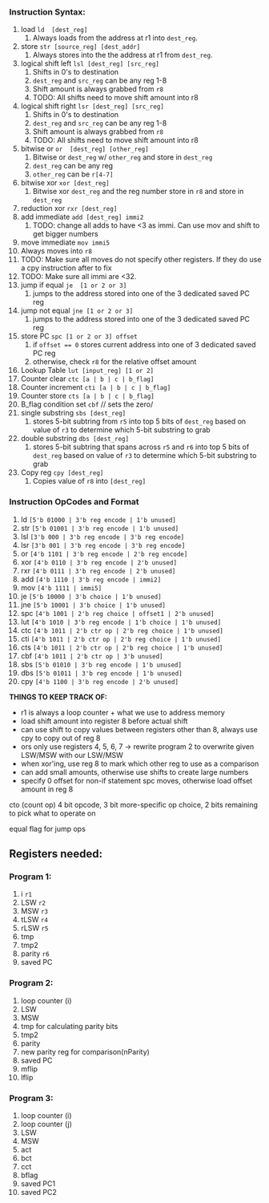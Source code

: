 ### Instruction Syntax:
1. load                     `ld  [dest_reg]`
   1. Always loads from the address at r1 into `dest_reg`.
2. store                    `str [source_reg] [dest_addr]`
   1. Always stores into the the address at r1 from `dest_reg`.
3. logical shift left       `lsl [dest_reg] [src_reg]`
   1. Shifts in 0's to destination
   2. `dest_reg` and `src_reg` can be any reg 1-8
   4. Shift amount is always grabbed from `r8`
   5. TODO: All shifts need to move shift amount into r8
4. logical shift right      `lsr [dest_reg] [src_reg]`
   1. Shifts in 0's to destination
   2. `dest_reg` and `src_reg` can be any reg 1-8
   4. Shift amount is always grabbed from `r8`
   5. TODO: All shifts need to move shift amount into r8
5. bitwise or               `or  [dest_reg] [other_reg]`
   1. Bitwise or `dest_reg` w/ `other_reg` and store in `dest_reg`
   2. `dest_reg` can be any reg
   3. `other_reg` can be `r[4-7]`
6. bitwise xor              `xor [dest_reg]`
   1. Bitwise xor `dest_reg` and the reg number store in `r8` and store in `dest_reg`
7. reduction xor            `rxr [dest_reg]`
8. add immediate            `add [dest_reg] immi2`
   1. TODO: change all adds to have <3 as immi. Can use mov and shift to get bigger numbers
9.  move immediate           `mov immi5`
   2.  Always moves into `r8`
   3.  TODO: Make sure all moves do not specify other registers. If they do use a cpy instruction after to fix
   4.  TODO: Make sure all immi are <32.
10. jump if equal           `je  [1 or 2 or 3]`
    1.  jumps to the address stored into one of the 3 dedicated saved PC reg
11. jump not equal          `jne [1 or 2 or 3]`
    1.  jumps to the address stored into one of the 3 dedicated saved PC reg
12. store PC                `spc [1 or 2 or 3] offset`
    1.  if `offset == 0` stores current address into one of 3 dedicated saved PC reg
    2.  otherwise, check `r8` for the relative offset amount
13. Lookup Table            `lut [input_reg] [1 or 2]`
14. Counter clear           `ctc [a | b | c | b_flag]`
15. Counter increment       `cti [a | b | c | b_flag]`
16. Counter store           `cts [a | b | c | b_flag]`
17. B_flag condition set    `cbf` // sets the zero/
18. single substring         `sbs [dest_reg]`
    1. stores 5-bit subtring from `r5` into top 5 bits of `dest_reg` based on value of `r3` to determine which 5-bit substring to grab 
19. double substring        `dbs [dest_reg]`
    1.  stores 5-bit subtring that spans across `r5` and `r6` into top 5 bits of `dest_reg` based on value of `r3` to determine which 5-bit substring to grab
20. Copy reg                `cpy [dest_reg]`
    1.  Copies value of `r8` into `[dest_reg]`

### Instruction OpCodes and Format
1. ld       `[5'b 01000 | 3'b reg encode | 1'b unused]`
2. str      `[5'b 01001 | 3'b reg encode | 1'b unused]`
3. lsl      `[3'b 000 | 3'b reg encode | 3'b reg encode]`
4. lsr      `[3'b 001 | 3'b reg encode | 3'b reg encode]`
5. or       `[4'b 1101 | 3'b reg encode | 2'b reg encode]`
6. xor      `[4'b 0110 | 3'b reg encode | 2'b unused]`
7. rxr      `[4'b 0111 | 3'b reg encode | 2'b unused]`
8. add      `[4'b 1110 | 3'b reg encode | immi2]`
9. mov      `[4'b 1111 | immi5]`
10. je      `[5'b 10000 | 3'b choice | 1'b unused]`
10. jne     `[5'b 10001 | 3'b choice | 1'b unused]`
11. spc     `[4'b 1001 | 2'b reg choice | offset1 | 2'b unused]`
12. lut     `[4'b 1010 | 3'b reg encode | 1'b choice | 1'b unused]`
13. ctc     `[4'b 1011 | 2'b ctr op | 2'b reg choice | 1'b unused]`
13. cti     `[4'b 1011 | 2'b ctr op | 2'b reg choice | 1'b unused]`
13. cts     `[4'b 1011 | 2'b ctr op | 2'b reg choice | 1'b unused]`
13. cbf     `[4'b 1011 | 2'b ctr op | 3'b unused]`
14. sbs     `[5'b 01010 | 3'b reg encode | 1'b unused]`
15. dbs     `[5'b 01011 | 3'b reg encode | 1'b unused]`
16. cpy     `[4'b 1100 | 3'b reg encode | 2'b unused]`




**THINGS TO KEEP TRACK OF:**
- r1 is always a loop counter + what we use to address memory
- load shift amount into register 8 before actual shift
- can use shift to copy values between registers other than 8, always use cpy to copy out of reg 8
- ors only use registers 4, 5, 6, 7 -> rewrite program 2 to overwrite given LSW/MSW with our LSW/MSW
- when xor'ing, use reg 8 to mark which other reg to use as a comparison
- can add small amounts, otherwise use shifts to create large numbers
- specify 0 offset for non-if statement spc moves, otherwise load offset amount in reg 8




cto (count op)     4 bit opcode, 3 bit more-specific op choice, 2 bits remaining to pick what to operate on

equal flag for jump ops
## Registers needed:

### Program 1:
1. i        `r1`
2. LSW      `r2`    
3. MSW      `r3`
4. tLSW     `r4`
5. rLSW     `r5`
6. tmp      
7. tmp2
8. parity   `r6`
9.  saved PC

### Program 2:
1. loop counter (i)
2. LSW
3. MSW
4. tmp for calculating parity bits
5. tmp2
6. parity
7. new parity reg for comparison(nParity)
8. saved PC
9. mflip
10. lflip

### Program 3:
1. loop counter (i)
2. loop counter (j)
3. LSW
4. MSW
5. act
6. bct
7. cct
8. bflag
9. saved PC1
10. saved PC2



